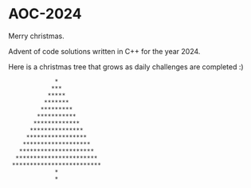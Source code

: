 # AOC-2024

Merry christmas.

Advent of code solutions written in C++ for the year 2024.

Here is a christmas tree that grows as daily challenges are completed :)

```
             *
            ***
           *****
          *******
         *********
        ***********
       *************
      ***************
     *****************
    *******************
   *********************
  ***********************
 *************************
             *
             *
```